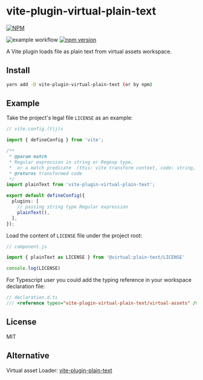 # vite-plugin-virtual-plain-text

[![NPM](https://nodei.co/npm/vite-plugin-virtual-plain-text.png?downloads=true&downloadRank=true&stars=true)](https://nodei.co/npm/vite-plugin-virtual-plain-text/)

![example workflow](https://github.com/zheeeng/vite-plugin-virtual-plain-text/actions/workflows/publish.yml/badge.svg)
[![npm version](https://img.shields.io/npm/v/vite-plugin-virtual-plain-text.svg)](https://www.npmjs.com/package/vite-plugin-virtual-plain-text)

A Vite plugin loads file as plain text from virtual assets workspace.

## Install

```bash
yarn add -D vite-plugin-virtual-plain-text (or by npm)
```

## Example

Take the project's legal file `LICENSE` as an example:

```ts
// vite.config.(t|j)s

import { defineConfig } from 'vite';

/**
 * @param match
 * Regular expression in string or Regexp type,
 *  or a match predicate  (this: vite transform context, code: string, id: file name string) => void
 * @returns transformed code
 */
import plainText from 'vite-plugin-virtual-plain-text';

export default defineConfig({
  plugins: [
    // passing string type Regular expression
    plainText(),
  ],
});
```

Load the content of `LICENSE` file under the project root:

```js
// component.js

import { plainText as LICENSE } from '@virtual:plain-text/LICENSE'

console.log(LICENSE)
```

For Typescript user you could add the typing reference in your workspace declaration file:

```ts
// declaration.d.ts
/// <reference types="vite-plugin-virtual-plain-text/virtual-assets" />
```

## License

MIT

## Alternative

Virtual asset Loader: [vite-plugin-plain-text](https://www.npmjs.com/package/vite-plugin-plain-text)

